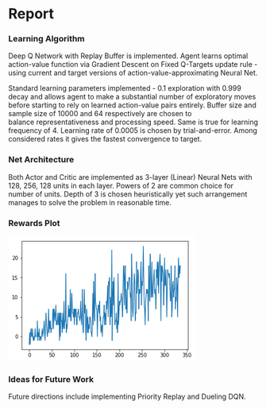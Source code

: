 # Report

### Learning Algorithm 

Deep Q Network with Replay Buffer is implemented. Agent learns optimal action-value function via Gradient Descent on Fixed Q-Targets update rule - using current and target versions of action-value-approximating Neural Net. 

Standard learning parameters implemented - 0.1 exploration with 0.999 decay and allows agent to make a substantial number of 
exploratory moves before starting to rely on learned action-value pairs entirely. Buffer size and sample size of 10000 and 64 respectively are chosen to  
balance representativeness and processing speed. Same is true for learning frequency of 4. Learning rate of 0.0005 is chosen by trial-and-error. Among considered rates it gives the fastest convergence to target. 

### Net Architecture

Both Actor and Critic are implemented as 3-layer (Linear) Neural Nets with 128, 256, 128 units in each layer. 
Powers of 2 are common choice for number of units. Depth of 3 is chosen heuristically yet such arrangement manages to solve
the problem in reasonable time.

### Rewards Plot

![Rewards Plot](https://github.com/MaxFloyd/RL-Projects/blob/master/Project_1-Navigation/reward_plot.png)

### Ideas for Future Work

Future directions include implementing Priority Replay and Dueling DQN. 
